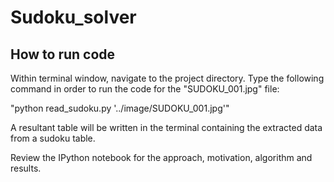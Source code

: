 # Sudoku_solver

## How to run code
Within terminal window, navigate to the project directory. 
Type the following command in order to run the code for the "SUDOKU_001.jpg" file:

"python read_sudoku.py '../image/SUDOKU_001.jpg'"

A resultant table will be written in the terminal containing the extracted data from a sudoku table.

Review the IPython notebook for the approach, motivation, algorithm and results. 

